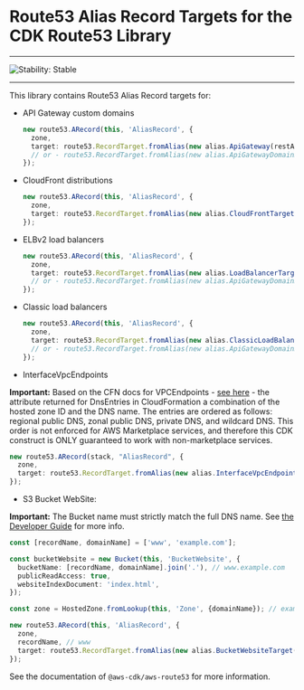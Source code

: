 # Route53 Alias Record Targets for the CDK Route53 Library
<!--BEGIN STABILITY BANNER-->

---

![Stability: Stable](https://img.shields.io/badge/stability-Stable-success.svg?style=for-the-badge)


---
<!--END STABILITY BANNER-->

This library contains Route53 Alias Record targets for:
* API Gateway custom domains
  ```ts
  new route53.ARecord(this, 'AliasRecord', {
    zone,
    target: route53.RecordTarget.fromAlias(new alias.ApiGateway(restApi)),
    // or - route53.RecordTarget.fromAlias(new alias.ApiGatewayDomainName(domainName)),
  });
  ```
* CloudFront distributions
  ```ts
  new route53.ARecord(this, 'AliasRecord', {
    zone,
    target: route53.RecordTarget.fromAlias(new alias.CloudFrontTarget(distribution)),
  });
  ```
* ELBv2 load balancers
  ```ts
  new route53.ARecord(this, 'AliasRecord', {
    zone,
    target: route53.RecordTarget.fromAlias(new alias.LoadBalancerTarget(elbv2)),
    // or - route53.RecordTarget.fromAlias(new alias.ApiGatewayDomainName(domainName)),
  });
  ```
* Classic load balancers
  ```ts
  new route53.ARecord(this, 'AliasRecord', {
    zone,
    target: route53.RecordTarget.fromAlias(new alias.ClassicLoadBalancerTarget(elb)),
    // or - route53.RecordTarget.fromAlias(new alias.ApiGatewayDomainName(domainName)),
  });
  ```
* InterfaceVpcEndpoints

**Important:** Based on the CFN docs for VPCEndpoints - [see here](attrDnsEntries) - the attribute returned for DnsEntries in CloudFormation a combination of the hosted zone ID and the DNS name. The entries are ordered as follows: regional public DNS, zonal public DNS, private DNS, and wildcard DNS. This order is not enforced for AWS Marketplace services, and therefore this CDK construct is ONLY guaranteed to work with non-marketplace services.
  ```ts
  new route53.ARecord(stack, "AliasRecord", {
    zone,
    target: route53.RecordTarget.fromAlias(new alias.InterfaceVpcEndpointTarget(interfaceVpcEndpoint))
  });
  ```
* S3 Bucket WebSite:

**Important:** The Bucket name must strictly match the full DNS name. 
See [the Developer Guide](https://docs.aws.amazon.com/Route53/latest/DeveloperGuide/getting-started.html) for more info. 
  ```ts
  const [recordName, domainName] = ['www', 'example.com'];
  
  const bucketWebsite = new Bucket(this, 'BucketWebsite', {
    bucketName: [recordName, domainName].join('.'), // www.example.com
    publicReadAccess: true,
    websiteIndexDocument: 'index.html',
  });
  
  const zone = HostedZone.fromLookup(this, 'Zone', {domainName}); // example.com

  new route53.ARecord(this, 'AliasRecord', {
    zone,
    recordName, // www
    target: route53.RecordTarget.fromAlias(new alias.BucketWebsiteTarget(bucket)),
  });
  ```

See the documentation of `@aws-cdk/aws-route53` for more information.
